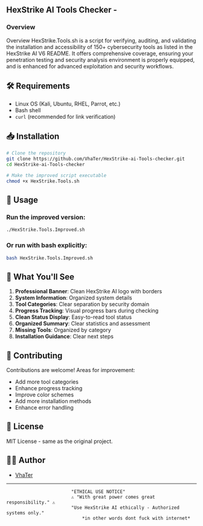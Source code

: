 ## HexStrike AI Tools Checker -

### Overview
Overview
HexStrike.Tools.sh is a script for verifying, auditing, and validating the installation and accessibility of 150+ cybersecurity tools as listed in the HexStrike AI V6 README. It offers comprehensive coverage, ensuring your penetration testing and security analysis environment is properly equipped, and is enhanced for advanced exploitation and security workflows.


## 🛠️ Requirements

- Linux OS (Kali, Ubuntu, RHEL, Parrot, etc.)
- Bash shell
- `curl` (recommended for link verification)

## 📥 Installation

```bash
# Clone the repository
git clone https://github.com/VhaTer/HexStrike-ai-Tools-checker.git
cd HexStrike-ai-Tools-checker

# Make the improved script executable
chmod +x HexStrike.Tools.sh
```

## 🚀 Usage

### Run the improved version:
```bash
./HexStrike.Tools.Improved.sh
```

### Or run with bash explicitly:
```bash
bash HexStrike.Tools.Improved.sh
```
## 🎯 What You'll See

1. **Professional Banner**: Clean HexStrike AI logo with borders
2. **System Information**: Organized system details
3. **Tool Categories**: Clear separation by security domain
4. **Progress Tracking**: Visual progress bars during checking
5. **Clean Status Display**: Easy-to-read tool status
6. **Organized Summary**: Clear statistics and assessment
7. **Missing Tools**: Organized by category
8. **Installation Guidance**: Clear next steps


## 🤝 Contributing

Contributions are welcome! Areas for improvement:

- Add more tool categories
- Enhance progress tracking
- Improve color schemes
- Add more installation methods
- Enhance error handling

## 📄 License
MIT License - same as the original project.

## 👨‍💻 Author
- [VhaTer](https://github.com/VhaTer) 
---

                            
                            "ETHICAL USE NOTICE"
                            ⚠️ "With great power comes great responsibility." ⚠️
                            "Use HexStrike AI ethically - Authorized systems only."
                                *in other words dont fuck with internet* 
                            
